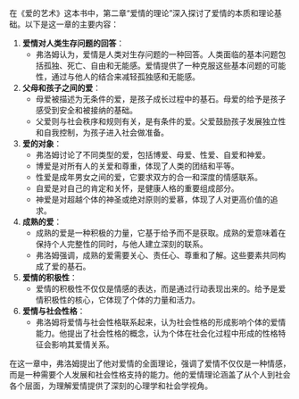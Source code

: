 在《爱的艺术》这本书中，第二章“爱情的理论”深入探讨了爱情的本质和理论基础。以下是这一章的主要内容：

1. **爱情对人类生存问题的回答**：
   - 弗洛姆认为，爱情是人类对生存问题的一种回答。人类面临的基本问题包括孤独、死亡、自由和无能感。爱情提供了一种克服这些基本问题的可能性，通过与他人的结合来减轻孤独感和无能感。
2. **父母和孩子之间的爱**：
   - 母爱被描述为无条件的爱，是孩子成长过程中的基石。母爱的给予是孩子感受到安全和被接纳的基础。
   - 父爱则与社会秩序和规则有关，是有条件的爱。父爱鼓励孩子发展独立性和自我控制，为孩子进入社会做准备。
3. **爱的对象**：
   - 弗洛姆讨论了不同类型的爱，包括博爱、母爱、性爱、自爱和神爱。
   - 博爱是对所有人的关爱和尊重，体现了人类的团结和平等。
   - 性爱是成年男女之间的爱，它要求双方的合一和深度的情感联系。
   - 自爱是对自己的肯定和关怀，是健康人格的重要组成部分。
   - 神爱是对超越个体的神圣或绝对原则的爱慕，体现了人对更高价值的追求。
4. **成熟的爱**：
   - 成熟的爱是一种积极的力量，它基于给予而不是获取。成熟的爱意味着在保持个人完整性的同时，与他人建立深刻的联系。
   - 弗洛姆强调，成熟的爱需要关心、责任心、尊重和了解。这些要素共同构成了爱的基石。
5. **爱情的积极性**：
   - 爱情的积极性不仅仅是情感的表达，而是通过行动表现出来的。给予是爱情积极性的核心，它体现了个体的力量和活力。
6. **爱情与社会性格**：
   - 弗洛姆将爱情与社会性格联系起来，认为社会性格的形成影响个体的爱情能力。他提出了社会性格的概念，认为个体在社会化过程中形成的性格特征会影响其爱情关系。

在这一章中，弗洛姆提出了他对爱情的全面理论，强调了爱情不仅仅是一种情感，而是一种需要个人发展和社会性格支持的能力。他的爱情理论涵盖了从个人到社会各个层面，为理解爱情提供了深刻的心理学和社会学视角。